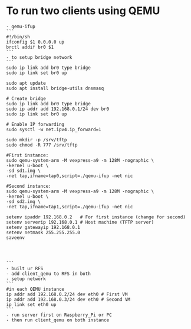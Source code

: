# To run two clients using QEMU
    - qemu-ifup
    ```
    #!/bin/sh
    ifconfig $1 0.0.0.0 up
    brctl addif br0 $1
    ```
    - to setup bridge network 
    ```
    sudo ip link add br0 type bridge
    sudo ip link set br0 up

    sudo apt update
    sudo apt install bridge-utils dnsmasq

    # Create bridge
    sudo ip link add br0 type bridge
    sudo ip addr add 192.168.0.1/24 dev br0
    sudo ip link set br0 up

    # Enable IP forwarding
    sudo sysctl -w net.ipv4.ip_forward=1

    sudo mkdir -p /srv/tftp
    sudo chmod -R 777 /srv/tftp
    
    #First instance:
    sudo qemu-system-arm -M vexpress-a9 -m 128M -nographic \
    -kernel u-boot \
    -sd sd1.img \
    -net tap,ifname=tap0,script=./qemu-ifup -net nic

    #Second instance:
    sudo qemu-system-arm -M vexpress-a9 -m 128M -nographic \
    -kernel u-boot \
    -sd sd2.img \
    -net tap,ifname=tap1,script=./qemu-ifup -net nic

    setenv ipaddr 192.168.0.2   # For first instance (change for second)
    setenv serverip 192.168.0.1 # Host machine (TFTP server)
    setenv gatewayip 192.168.0.1
    setenv netmask 255.255.255.0
    saveenv

    


    ```
    - built ur RFS
    - add client_qemu to RFS in both
    - setup network 
    ```
    #in each QEMU instance
    ip addr add 192.168.0.2/24 dev eth0 # First VM
    ip addr add 192.168.0.3/24 dev eth0 # Second VM
    ip link set eth0 up
    ```
    - run server first on Raspberry_Pi or PC 
    - then run client_qemu on both instance
    
    
